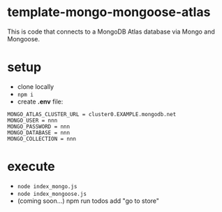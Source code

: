 # template-mongo-mongoose-atlas

This is code that connects to a MongoDB Atlas database via Mongo and Mongoose. 

# setup

- clone locally
- `npm i`
- create **.env** file:

```
MONGO_ATLAS_CLUSTER_URL = cluster0.EXAMPLE.mongodb.net
MONGO_USER = nnn
MONGO_PASSWORD = nnn
MONGO_DATABASE = nnn
MONGO_COLLECTION = nnn
```

# execute

- `node index_mongo.js`
- `node index_mongoose.js`
- (coming soon...) npm run todos add "go to store"
